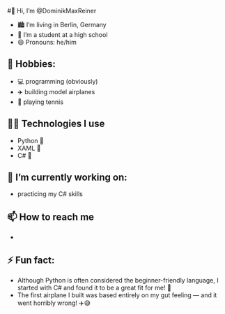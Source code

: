 #👋 Hi, I’m @DominikMaxReiner
- 🏙️ I’m living in Berlin, Germany
- 🏫 I’m a student at a high school
- 😄 Pronouns: he/him
## 👀 Hobbies:
- 💻 programming (obviously)
- ✈️ building model airplanes
- 🎾 playing tennis
## 👨‍💻 Technologies I use
- Python 🐍
- XAML 📜
- C# 🎯
## 🌱 I’m currently working on:
- practicing my C# skills
## 📫 How to reach me
- 
## ⚡ Fun fact:
- Although Python is often considered the beginner-friendly language, I started with C# and found it to be a great fit for me! 🎯
- The first airplane I built was based entirely on my gut feeling — and it went horribly wrong! ✈️😅

<!---
DominikMaxReiner/DominikMaxReiner is a ✨ special ✨ repository because its `README.md` (this file) appears on your GitHub profile.
You can click the Preview link to take a look at your changes.
--->

